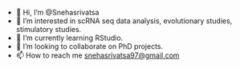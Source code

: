 - 👋 Hi, I’m @Snehasrivatsa
- 👀 I’m interested in scRNA seq data analysis, evolutionary studies, stimulatory studies.
- 🌱 I’m currently learning RStudio.
- 💞️ I’m looking to collaborate on PhD projects.
- 📫 How to reach me snehasrivatsa97@gmail.com

<!---
Snehasrivatsa/Snehasrivatsa is a ✨ special ✨ repository because its `README.md` (this file) appears on your GitHub profile.
You can click the Preview link to take a look at your changes.
--->

